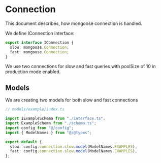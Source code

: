 # Connection

This document describes, how mongoose connection is handled.

We define IConnection interface:

```ts
export interface IConnection {
  slow: mongoose.Connection;
  fast: mongoose.Connection;
}
```

We use two connections for slow and fast queries with poolSize of 10 in production mode enabled.

## Models

We are creating two models for both slow and fast connections

```ts
// models/example/index.ts

import IExampleSchema from "./interface.ts";
import ExampleSchema from "./schema.ts";
import config from "@/config";
import { ModelNames } from "@/@types";

export default {
  slow: config.connection.slow.model(ModelNames.EXAMPLES),
  fast: config.connection.slow.model(ModelNames.EXAMPLES),
};
```
